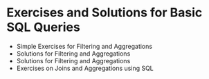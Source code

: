 # Exercises and Solutions for Basic SQL Queries

* Simple Exercises for Filtering and Aggregations
* Solutions for Filtering and Aggregations
* Solutions for Filtering and Aggregations
* Exercises on Joins and Aggregations using SQL

